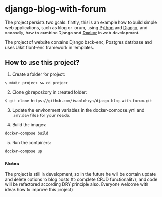 # django-blog-with-forum
The project persists two goals: firstly, this is an example how to build simple web applications, such as blog or forum, using [Python](https://www.python.org/) and [Django](https://www.djangoproject.com/), and secondly, how to combine Django and [Docker](https://www.docker.com/) in web development.

The project of website contains Django back-end, Postgres database and uses Uikit front-end framework in templates.</br>


## How to use this project?
 1) Create a folder for project:
```
$ mkdir project && cd project
```
2) Clone git repository in created folder:
```
$ git clone https://github.com/ivanlohvyn/django-blog-with-forum.git
```
3) Update the environment variables in the docker-compose.yml and .env.dev files for your needs.

4) Build the images:

```
docker-compose build
```
5) Run the containers:
```
docker-compose up
```



### Notes
The project is still in development, so in the future he will be contain update and delete options to blog posts (to complete CRUD functionality), and code will be refactored according DRY principle also. Everyone welcome with ideas how to improve this project)
